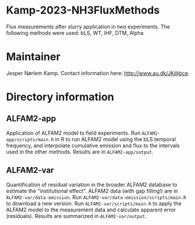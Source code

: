 # Kamp-2023-NH3FluxMethods
Flux measurements after slurry application in two experiments. The following methods were used: bLS, WT, IHF, DTM, Alpha

# Maintainer
Jesper Nørlem Kamp.
Contact information here: <http://www.au.dk/JK@bce>.

# Directory information
## ALFAM2-app
Application of ALFAM2 model to field experiments.
Run `ALFAM2-app/scripts/main.R` in R to run ALFAM2 model using the bLS temporal frequency, and interpolate cumulative emission and flux to the intervals used in the other methods. 
Results are in `ALFAM2-app/output`.

## ALFAM2-var
Quantification of residual variation in the broader ALFAM2 database to estimate the "institutional effect".
ALFAM2 data (with gap filling!) are in `ALFAM2-var/data-emission`.
Run `ALFAM2-var/data-emission/scripts/main.R` to download a new version.
Run `ALFAM2-var/scripts/main.R` to apply the ALFAM2 model to the measurement data and calculate apparent error (residuals).
Results are summarized in `ALFAM2-var/output`.

